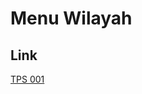 # Menu Wilayah

## Link

[TPS 001](https://github.com/gigit-pemilu/pemilu-2024-91-papua/tree/main/pileg-dpr/hitung-suara/sub/91-papua/sub/11-keerom/sub/07-towe/sub/2003-terfones/sub/001-tps)

